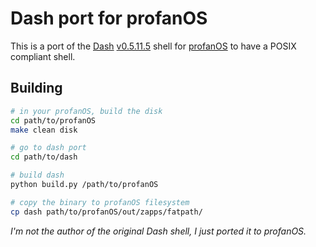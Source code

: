 # Dash port for profanOS

This is a port of the [Dash](https://git.kernel.org/pub/scm/utils/dash/dash.git)
[v0.5.11.5](https://git.kernel.org/pub/scm/utils/dash/dash.git/tag/?h=v0.5.11.5)
shell for [profanOS](https://github.com/elydre/profanOS) to have a POSIX
compliant shell.

## Building

```sh
# in your profanOS, build the disk
cd path/to/profanOS
make clean disk

# go to dash port
cd path/to/dash

# build dash
python build.py /path/to/profanOS

# copy the binary to profanOS filesystem
cp dash path/to/profanOS/out/zapps/fatpath/
```

*I'm not the author of the original Dash shell, I just ported it to profanOS.*
